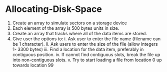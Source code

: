 # Allocating-Disk-Space
1. Create an array to simulate sectors on a storage device
2. Each element of the array is 500 bytes units in size.
3. Create an array that tracks where all of the data items are stored.
4. Give user the options to:
i. Ask user to enter the file name (filename can be 1 character).
ii. Ask users to enter the size of the file (allow integers 1- 3300 bytes)
iii. Find a location for the data item, preferably in contiguous position.
iv. If cannot find contiguous slots, break the file up into non-contiguous slots.
v. Try to start loading a file from location 0 up towards location 99

